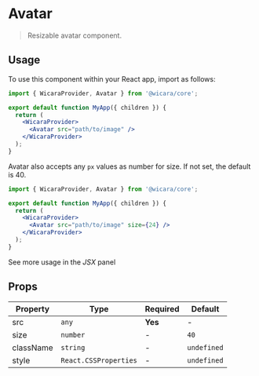 # Avatar

> Resizable avatar component.

## Usage

To use this component within your React app, import as follows:

```jsx
import { WicaraProvider, Avatar } from '@wicara/core';

export default function MyApp({ children }) {
  return (
    <WicaraProvider>
      <Avatar src="path/to/image" />
    </WicaraProvider>
  );
}
```

Avatar also accepts any `px` values as number for size. If not set, the default is 40.

```jsx
import { WicaraProvider, Avatar } from '@wicara/core';

export default function MyApp({ children }) {
  return (
    <WicaraProvider>
      <Avatar src="path/to/image" size={24} />
    </WicaraProvider>
  );
}
```

See more usage in the _JSX_ panel

## Props

| Property  | Type                  | Required | Default     |
| --------- | --------------------- | -------- | ----------- |
| src       | `any`                 | **Yes**  | -           |
| size      | `number`              | -        | `40`        |
| className | `string`              | -        | `undefined` |
| style     | `React.CSSProperties` | -        | `undefined` |
